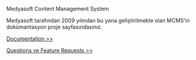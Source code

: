 



Medyasoft Content Management System

Medyasoft tarafından 2009 yılından bu yana geliştirilmekte olan MCMS'in dokümantasyon proje sayfasındasınız.

[Documentation >>](https://github.com/Medyasoft/mcms-public/wiki)

[Questions ve Feature Requests >>](https://github.com/Medyasoft/mcms-public/issues?state=open)


